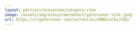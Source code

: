 ```yaml
---
layout: partials/ecosystem/category-item
image: /assets/img/ecosystem/data/cryptorunner-site.jpeg
url: https://cryptorunner.com/currencies/ORBS/orbs/USD/
---
```

